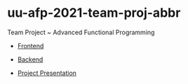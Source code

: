 # uu-afp-2021-team-proj-abbr

Team Project ~ Advanced Functional Programming

- [Frontend](./frontend/)

- [Backend](./backend/)

- [Project Presentation](https://docs.google.com/presentation/d/1Mjo-zHxq4D2SoA47XiyXuOWd1FzcgaAuY3dPZs2VJd0/edit?usp=sharing)
